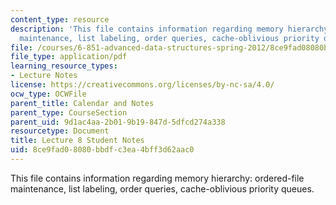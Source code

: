 ```yaml
---
content_type: resource
description: 'This file contains information regarding memory hierarchy: ordered-file
  maintenance, list labeling, order queries, cache-oblivious priority queues.'
file: /courses/6-851-advanced-data-structures-spring-2012/8ce9fad08080bbdfc3ea4bff3d62aac0_MIT6_851S12_L8.pdf
file_type: application/pdf
learning_resource_types:
- Lecture Notes
license: https://creativecommons.org/licenses/by-nc-sa/4.0/
ocw_type: OCWFile
parent_title: Calendar and Notes
parent_type: CourseSection
parent_uid: 9d1ac4aa-2b01-9b19-847d-5dfcd274a338
resourcetype: Document
title: Lecture 8 Student Notes
uid: 8ce9fad0-8080-bbdf-c3ea-4bff3d62aac0
---
```

This file contains information regarding memory hierarchy: ordered-file maintenance, list labeling, order queries, cache-oblivious priority queues.